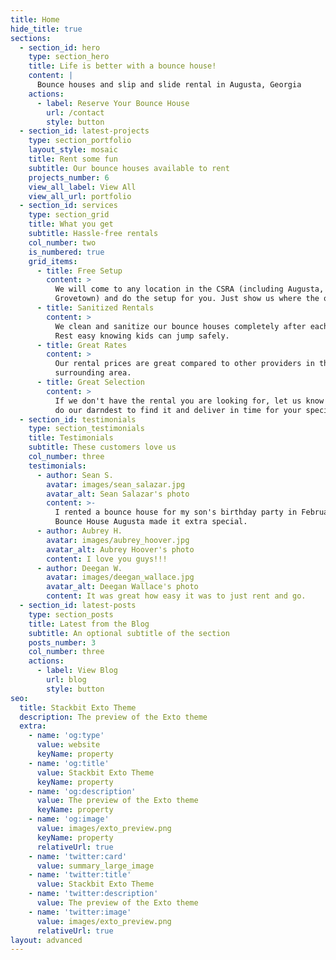 ```yaml
---
title: Home
hide_title: true
sections:
  - section_id: hero
    type: section_hero
    title: Life is better with a bounce house!
    content: |
      Bounce houses and slip and slide rental in Augusta, Georgia
    actions:
      - label: Reserve Your Bounce House
        url: /contact
        style: button
  - section_id: latest-projects
    type: section_portfolio
    layout_style: mosaic
    title: Rent some fun
    subtitle: Our bounce houses available to rent
    projects_number: 6
    view_all_label: View All
    view_all_url: portfolio
  - section_id: services
    type: section_grid
    title: What you get
    subtitle: Hassle-free rentals
    col_number: two
    is_numbered: true
    grid_items:
      - title: Free Setup
        content: >
          We will come to any location in the CSRA (including Augusta, Evans and
          Grovetown) and do the setup for you. Just show us where the outlet is!
      - title: Sanitized Rentals
        content: >
          We clean and sanitize our bounce houses completely after each use.
          Rest easy knowing kids can jump safely.
      - title: Great Rates
        content: >
          Our rental prices are great compared to other providers in the
          surrounding area.
      - title: Great Selection
        content: >
          If we don't have the rental you are looking for, let us know and we'll
          do our darndest to find it and deliver in time for your special event.
  - section_id: testimonials
    type: section_testimonials
    title: Testimonials
    subtitle: These customers love us
    col_number: three
    testimonials:
      - author: Sean S.
        avatar: images/sean_salazar.jpg
        avatar_alt: Sean Salazar's photo
        content: >-
          I rented a bounce house for my son's birthday party in February.
          Bounce House Augusta made it extra special.
      - author: Aubrey H.
        avatar: images/aubrey_hoover.jpg
        avatar_alt: Aubrey Hoover's photo
        content: I love you guys!!!
      - author: Deegan W.
        avatar: images/deegan_wallace.jpg
        avatar_alt: Deegan Wallace's photo
        content: It was great how easy it was to just rent and go.
  - section_id: latest-posts
    type: section_posts
    title: Latest from the Blog
    subtitle: An optional subtitle of the section
    posts_number: 3
    col_number: three
    actions:
      - label: View Blog
        url: blog
        style: button
seo:
  title: Stackbit Exto Theme
  description: The preview of the Exto theme
  extra:
    - name: 'og:type'
      value: website
      keyName: property
    - name: 'og:title'
      value: Stackbit Exto Theme
      keyName: property
    - name: 'og:description'
      value: The preview of the Exto theme
      keyName: property
    - name: 'og:image'
      value: images/exto_preview.png
      keyName: property
      relativeUrl: true
    - name: 'twitter:card'
      value: summary_large_image
    - name: 'twitter:title'
      value: Stackbit Exto Theme
    - name: 'twitter:description'
      value: The preview of the Exto theme
    - name: 'twitter:image'
      value: images/exto_preview.png
      relativeUrl: true
layout: advanced
---
```

